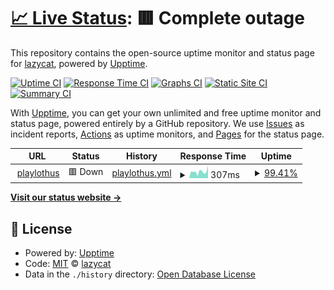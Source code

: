 # [📈 Live Status](https://status.playlothus.net): <!--live status--> **🟥 Complete outage**

This repository contains the open-source uptime monitor and status page for [lazycat](lazycat.cf), powered by [Upptime](https://github.com/upptime/upptime).

[![Uptime CI](https://github.com/lazycatgames/status.playlothus.net/workflows/Uptime%20CI/badge.svg)](https://github.com/lazycatgames/status.playlothus.net/actions?query=workflow%3A%22Uptime+CI%22)
[![Response Time CI](https://github.com/lazycatgames/status.playlothus.net/workflows/Response%20Time%20CI/badge.svg)](https://github.com/lazycatgames/status.playlothus.net/actions?query=workflow%3A%22Response+Time+CI%22)
[![Graphs CI](https://github.com/lazycatgames/status.playlothus.net/workflows/Graphs%20CI/badge.svg)](https://github.com/lazycatgames/status.playlothus.net/actions?query=workflow%3A%22Graphs+CI%22)
[![Static Site CI](https://github.com/lazycatgames/status.playlothus.net/workflows/Static%20Site%20CI/badge.svg)](https://github.com/lazycatgames/status.playlothus.net/actions?query=workflow%3A%22Static+Site+CI%22)
[![Summary CI](https://github.com/lazycatgames/status.playlothus.net/workflows/Summary%20CI/badge.svg)](https://github.com/lazycatgames/status.playlothus.net/actions?query=workflow%3A%22Summary+CI%22)

With [Upptime](https://upptime.js.org), you can get your own unlimited and free uptime monitor and status page, powered entirely by a GitHub repository. We use [Issues](https://github.com/lazycatgames/status.playlothus.net/issues) as incident reports, [Actions](https://github.com/lazycatgames/status.playlothus.net/actions) as uptime monitors, and [Pages](https://status.playlothus.net) for the status page.

<!--start: status pages-->
<!-- This summary is generated by Upptime (https://github.com/upptime/upptime) -->
<!-- Do not edit this manually, your changes will be overwritten -->
<!-- prettier-ignore -->
| URL | Status | History | Response Time | Uptime |
| --- | ------ | ------- | ------------- | ------ |
| <img alt="" src="https://icons.duckduckgo.com/ip3/playlothus.net.ico" height="13"> [playlothus](https://playlothus.net) | 🟥 Down | [playlothus.yml](https://github.com/TrivalentStds/status.playlothus.net/commits/HEAD/history/playlothus.yml) | <details><summary><img alt="Response time graph" src="./graphs/playlothus/response-time-week.png" height="20"> 307ms</summary><br><a href="https://lazycatgames.github.io/status.playlothus.net/history/playlothus"><img alt="Response time 385" src="https://img.shields.io/endpoint?url=https%3A%2F%2Fraw.githubusercontent.com%2FTrivalentStds%2Fstatus.playlothus.net%2FHEAD%2Fapi%2Fplaylothus%2Fresponse-time.json"></a><br><a href="https://lazycatgames.github.io/status.playlothus.net/history/playlothus"><img alt="24-hour response time 583" src="https://img.shields.io/endpoint?url=https%3A%2F%2Fraw.githubusercontent.com%2FTrivalentStds%2Fstatus.playlothus.net%2FHEAD%2Fapi%2Fplaylothus%2Fresponse-time-day.json"></a><br><a href="https://lazycatgames.github.io/status.playlothus.net/history/playlothus"><img alt="7-day response time 307" src="https://img.shields.io/endpoint?url=https%3A%2F%2Fraw.githubusercontent.com%2FTrivalentStds%2Fstatus.playlothus.net%2FHEAD%2Fapi%2Fplaylothus%2Fresponse-time-week.json"></a><br><a href="https://lazycatgames.github.io/status.playlothus.net/history/playlothus"><img alt="30-day response time 314" src="https://img.shields.io/endpoint?url=https%3A%2F%2Fraw.githubusercontent.com%2FTrivalentStds%2Fstatus.playlothus.net%2FHEAD%2Fapi%2Fplaylothus%2Fresponse-time-month.json"></a><br><a href="https://lazycatgames.github.io/status.playlothus.net/history/playlothus"><img alt="1-year response time 385" src="https://img.shields.io/endpoint?url=https%3A%2F%2Fraw.githubusercontent.com%2FTrivalentStds%2Fstatus.playlothus.net%2FHEAD%2Fapi%2Fplaylothus%2Fresponse-time-year.json"></a></details> | <details><summary><a href="https://lazycatgames.github.io/status.playlothus.net/history/playlothus">99.41%</a></summary><a href="https://lazycatgames.github.io/status.playlothus.net/history/playlothus"><img alt="All-time uptime 99.89%" src="https://img.shields.io/endpoint?url=https%3A%2F%2Fraw.githubusercontent.com%2FTrivalentStds%2Fstatus.playlothus.net%2FHEAD%2Fapi%2Fplaylothus%2Fuptime.json"></a><br><a href="https://lazycatgames.github.io/status.playlothus.net/history/playlothus"><img alt="24-hour uptime 100.00%" src="https://img.shields.io/endpoint?url=https%3A%2F%2Fraw.githubusercontent.com%2FTrivalentStds%2Fstatus.playlothus.net%2FHEAD%2Fapi%2Fplaylothus%2Fuptime-day.json"></a><br><a href="https://lazycatgames.github.io/status.playlothus.net/history/playlothus"><img alt="7-day uptime 99.41%" src="https://img.shields.io/endpoint?url=https%3A%2F%2Fraw.githubusercontent.com%2FTrivalentStds%2Fstatus.playlothus.net%2FHEAD%2Fapi%2Fplaylothus%2Fuptime-week.json"></a><br><a href="https://lazycatgames.github.io/status.playlothus.net/history/playlothus"><img alt="30-day uptime 99.86%" src="https://img.shields.io/endpoint?url=https%3A%2F%2Fraw.githubusercontent.com%2FTrivalentStds%2Fstatus.playlothus.net%2FHEAD%2Fapi%2Fplaylothus%2Fuptime-month.json"></a><br><a href="https://lazycatgames.github.io/status.playlothus.net/history/playlothus"><img alt="1-year uptime 99.89%" src="https://img.shields.io/endpoint?url=https%3A%2F%2Fraw.githubusercontent.com%2FTrivalentStds%2Fstatus.playlothus.net%2FHEAD%2Fapi%2Fplaylothus%2Fuptime-year.json"></a></details>

<!--end: status pages-->

[**Visit our status website →**](https://status.playlothus.net)

## 📄 License

- Powered by: [Upptime](https://github.com/upptime/upptime)
- Code: [MIT](./LICENSE) © [lazycat](lazycat.cf)
- Data in the `./history` directory: [Open Database License](https://opendatacommons.org/licenses/odbl/1-0/)

